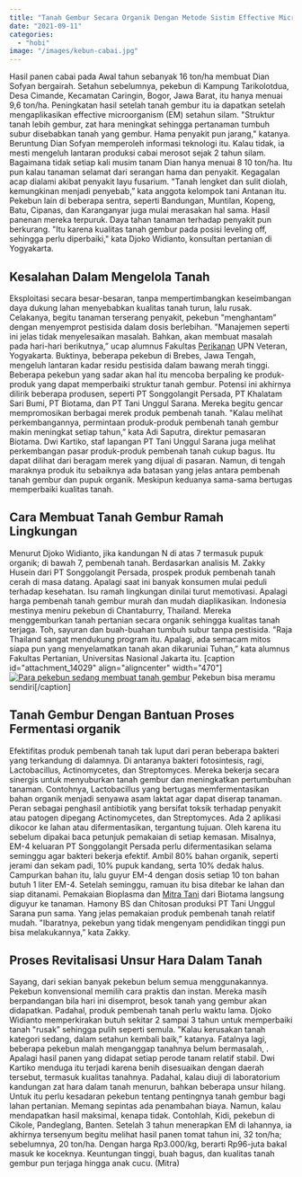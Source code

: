 ```yaml
---
title: "Tanah Gembur Secara Organik Dengan Metode Sistim Effective Microorganism"
date: "2021-09-11"
categories: 
  - "hobi"
image: "/images/kebun-cabai.jpg"
---
```


Hasil panen cabai pada Awal tahun sebanyak 16 ton/ha membuat Dian Sofyan bergairah. Setahun sebelumnya, pekebun di Kampung Tarikolotdua, Desa Cimande, Kecamatan Caringin, Bogor, Jawa Barat, itu hanya menuai 9,6 ton/ha. Peningkatan hasil setelah tanah gembur itu ia dapatkan setelah mengaplikasikan effective microorganism (EM) setahun silam. "Struktur tanah lebih gembur, zat hara meningkat sehingga pertanaman tumbuh subur disebabkan tanah yang gembur. Hama penyakit pun jarang," katanya. Beruntung Dian Sofyan memperoleh informasi teknologi itu. Kalau tidak, ia mesti mengeluh lantaran produksi cabai merosot sejak 2 tahun silam. Bagaimana tidak setiap kali musim tanam Dian hanya menuai 8 10 ton/ha. Itu pun kalau tanaman selamat dari serangan hama dan penyakit. Kegagalan acap dialami akibat penyakit layu fusarium. "Tanah lengket dan sulit diolah, kemungkinan menjadi penyebab,” kata anggota kelompok tani Antanan itu. Pekebun lain di beberapa sentra, seperti Bandungan, Muntilan, Kopeng, Batu, Cipanas, dan Karanganyar juga mulai merasakan hal sama. Hasil panenan mereka terpuruk. Daya tahan tanaman terhadap penyakit pun berkurang. "Itu karena kualitas tanah gembur pada posisi leveling off, sehingga perlu diperbaiki," kata Djoko Widianto, konsultan pertanian di Yogyakarta.

## Kesalahan Dalam Mengelola Tanah

Eksploitasi secara besar-besaran, tanpa mempertimbangkan keseimbangan daya dukung lahan menyebabkan kualitas tanah turun, lalu rusak. Celakanya, begitu tanaman terserang penyakit, pekebun "menghantam” dengan menyemprot pestisida dalam dosis berlebihan. "Manajemen seperti ini jelas tidak menyelesaikan masalah. Bahkan, akan membuat masalah pada hari-hari berikutnya,” ucap alumnus Fakultas [Perikanan](http://localhost/mitra/perikanan "Perikanan") UPN Veteran, Yogyakarta. Buktinya, beberapa pekebun di Brebes, Jawa Tengah, mengeluh lantaran kadar residu pestisida dalam bawang merah tinggi. Beberapa pekebun yang sadar akan hal itu mencoba berpaling ke produk-produk yang dapat memperbaiki struktur tanah gembur. Potensi ini akhirnya dilirik beberapa produsen, seperti PT Songgolangit Persada, PT Khalatam Sari Bumi, PT Biotama, dan PT Tani Unggul Sarana. Mereka begitu gencar mempromosikan berbagai merek produk pembenah tanah. "Kalau melihat perkembangannya, permintaan produk-produk pembenah tanah gembur makin meningkat setiap tahun,” kata Adi Saputra, direktur pemasaran Biotama. Dwi Kartiko, staf lapangan PT Tani Unggul Sarana juga melihat perkembangan pasar produk-produk pembenah tanah cukup bagus. Itu dapat dilihat dari beragam merek yang dijual di pasaran. Namun, di tengah maraknya produk itu sebaiknya ada batasan yang jelas antara pembenah tanah gembur dan pupuk organik. Meskipun keduanya sama-sama bertugas memperbaiki kualitas tanah.

## Cara Membuat Tanah Gembur Ramah Lingkungan

Menurut Djoko Widianto, jika kandungan N di atas 7 termasuk pupuk organik; di bawah 7, pembenah tanah. Berdasarkan analisis M. Zakky Husein dari PT Songgolangit Persada, prospek produk pembenah tanah cerah di masa datang. Apalagi saat ini banyak konsumen mulai peduli terhadap kesehatan. Isu ramah lingkungan dinilai turut memotivasi. Apalagi harga pembenah tanah gembur murah dan mudah diaplikasikan. Indonesia mestinya meniru pekebun di Chantaburry, Thailand. Mereka menggemburkan tanah pertanian secara organik sehingga kualitas tanah terjaga. Toh, sayuran dan buah-buahan tumbuh subur tanpa pestisida. "Raja Thailand sangat mendukung program itu. Apalagi, ada semacam mitos siapa pun yang menyelamatkan tanah akan dikaruniai Tuhan,” kata alumnus Fakultas Pertanian, Universitas Nasional Jakarta itu. \[caption id="attachment\_14029" align="aligncenter" width="470"\][![Para pekebun sedang membuat tanah gembur](/images/kebun-cabai-petani.jpg)](http://localhost/mitra/wp-content/uploads/2021/09/kebun-cabai-petani.jpg) Pekebun bisa meramu sendiri\[/caption\]

## Tanah Gembur Dengan Bantuan Proses Fermentasi organik

Efektifitas produk pembenah tanah tak luput dari peran beberapa bakteri yang terkandung di dalamnya. Di antaranya bakteri fotosintesis, ragi, Lactobacillus, Actinomycetes, dan Streptomyces. Mereka bekerja secara sinergis untuk menyuburkan tanah gembur dan meningkatkan pertumbuhan tanaman. Contohnya, Lactobacillus yang bertugas memfermentasikan bahan organik menjadi senyawa asam laktat agar dapat diserap tanaman. Peran sebagai penghasil antibiotik yang bersifat toksik terhadap penyakit atau patogen dipegang Actinomycetes, dan Streptomyces. Ada 2 aplikasi dikocor ke lahan atau difermentasikan, tergantung tujuan. Oleh karena itu sebelum dipakai baca petunjuk pemakaian di setiap kemasan. Misalnya, EM-4 keluaran PT Songgolangit Persada perlu difermentasikan selama seminggu agar bakteri bekerja efektif. Ambil 80% bahan organik, seperti jerami dan sekam padi, 10% pupuk kandang, serta 10% dedak halus. Campurkan bahan itu, lalu guyur EM-4 dengan dosis setiap 10 ton bahan butuh 1 liter EM-4. Setelah seminggu, ramuan itu bisa ditebar ke lahan dan siap ditanami. Pemakaian Bioplasma dan [Mitra Tani](http://localhost/mitra) dari Biotama langsung diguyur ke tanaman. Hamony BS dan Chitosan produksi PT Tani Unggul Sarana pun sama. Yang jelas pemakaian produk pembenah tanah relatif mudah. "Ibaratnya, pekebun yang tidak mengenyam pendidikan tinggi pun bisa melakukannya,” kata Zakky.

## Proses Revitalisasi Unsur Hara Dalam Tanah

Sayang, dari sekian banyak pekebun belum semua menggunakannya. Pekebun konvensional memilih cara praktis dan instan. Mereka masih berpandangan bila hari ini disemprot, besok tanah yang gembur akan didapatkan. Padahal, produk pembenah tanah perlu waktu lama. Djoko Widianto memperkirakan butuh sekitar 2 sampai 3 tahun untuk memperbaiki tanah "rusak” sehingga pulih seperti semula. "Kalau kerusakan tanah kategori sedang, dalam setahun kembali baik,” katanya. Fatalnya lagi, beberapa pekebun malah menganggap tanahnya belum bermasalah, . Apalagi hasil panen yang didapat setiap perode tanam relatif stabil. Dwi Kartiko menduga itu terjadi karena benih disesuaikan dengan daerah tersebut, termasuk kualitas tanahnya. Padahal, kalau diuji di laboratorium kandungan zat hara dalam tanah menurun, bahkan beberapa unsur hilang. Untuk itu perlu kesadaran pekebun tentang pentingnya tanah gembur bagi lahan pertanian. Memang sepintas ada penambahan biaya. Namun, kalau mendapatkan hasil maksimal, kenapa tidak. Contohlah, Kidi, pekebun di Cikole, Pandeglang, Banten. Setelah 3 tahun menerapkan EM di lahannya, ia akhirnya tersenyum begitu melihat hasil panen tomat tahun ini, 32 ton/ha; sebelumnya, 20 ton/ha. Dengan harga Rp3.000/kg, berarti Rp96-juta bakal masuk ke koceknya. Keuntungan tinggi, buah bagus, dan kualitas tanah gembur pun terjaga hingga anak cucu. (Mitra)
